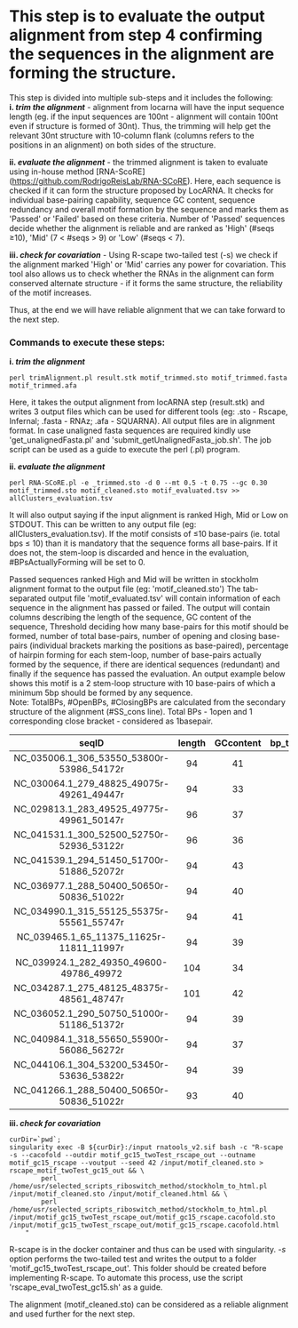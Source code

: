 # This step is to evaluate the output alignment from step 4 confirming the sequences in the alignment are forming the structure.

This step is divided into multiple sub-steps and it includes the following:  
**i. _trim the alignment_** - alignment from locarna will have the input sequence length (eg. if the input sequences are 100nt - alignment will contain 100nt even if structure is formed of 30nt). Thus, the trimming will help get the relevant 30nt structure with 10-column flank (columns refers to the positions in an alignment) on both sides of the structure.  

**ii.  _evaluate the alignment_** - the trimmed alignment is taken to evaluate using in-house method [RNA-ScoRE] (https://github.com/RodrigoReisLab/RNA-SCoRE). Here, each sequence is checked if it can form the structure proposed by LocARNA. It checks for individual base-pairing capability, sequence GC content, sequence redundancy and overall motif formation by the sequence and marks them as 'Passed' or 'Failed' based on these criteria. Number of 'Passed' sequences decide whether the alignment is reliable and are ranked as 'High' (#seqs ≥10), 'Mid' (7 < #seqs > 9) or 'Low' (#seqs < 7).  

**iii. _check for covariation_** - Using R-scape two-tailed test (-s) we check if the alignment marked 'High' or 'Mid' carries any power for covariation. This tool also allows us to check whether the RNAs in the alignment can form conserved alternate structure - if it forms the same structure, the reliability of the motif increases.  

Thus, at the end we will have reliable alignment that we can take forward to the next step.  

### Commands to execute these steps:
**i. _trim the alignment_**

	perl trimAlignment.pl result.stk motif_trimmed.sto motif_trimmed.fasta motif_trimmed.afa

Here, it takes the output alignment from locARNA step (result.stk) and writes 3 output files which can be used for different tools (eg: .sto - Rscape, Infernal; .fasta - RNAz; .afa - SQUARNA). All output files are in alignment format. In case unaligned fasta sequences are required kindly use 'get_unalignedFasta.pl' and 'submit_getUnalignedFasta_job.sh'. The job script can be used as a guide to execute the perl (.pl) program.

**ii. _evaluate the alignment_**

	perl RNA-SCoRE.pl -e _trimmed.sto -d 0 --mt 0.5 -t 0.75 --gc 0.30 motif_trimmed.sto motif_cleaned.sto motif_evaluated.tsv >> allClusters_evaluation.tsv

It will also output saying if the input alignment is ranked High, Mid or Low on STDOUT. This can be written to any output file (eg: allClusters_evaluation.tsv). If the motif consists of ≤10 base-pairs (ie. total bps ≤ 10) than it is mandatory that the sequence forms all base-pairs. If it does not, the stem-loop is discarded and hence in the evaluation, #BPsActuallyForming will be set to 0.

Passed sequences ranked High and Mid will be written in stockholm alignment format to the output file (eg: 'motif_cleaned.sto')
The tab-separated output file 'motif_evaluated.tsv' will contain information of each sequence in the alignment has passed or failed. The output will contain columns describing the length of the sequence, GC content of the sequence, Threshold deciding how many base-pairs for this motif should be formed, number of total base-pairs, number of opening and closing base-pairs (individual brackets marking the positions as base-paired), percentage of hairpin forming for each stem-loop, number of base-pairs actually formed by the sequence, if there are identical sequences (redundant) and finally if the sequence has passed the evaluation. An output example below shows this motif is a 2 stem-loop structure with 10 base-pairs of which a minimum 5bp should be formed by any sequence.  
Note: TotalBPs, #OpenBPs, #ClosingBPs are calculated from the secondary structure of the alignment (#SS_cons line). Total BPs - 1open and 1 corresponding close bracket - considered as 1basepair. 

| seqID| length | GCcontent | bp_threshold | TotalBPs | #OpenBPs | #ClosingBPs | HairpinBPs_per | #BPsActuallyForming| RedundantRNAcandidates|Evaluation
|:-------------------------------------------:|:------:|:---------:|:------------:|:--------:|:--------:|:-----------:|:--------------:|:--------------------:|:-----------------------------------------:|:--------:|
| NC_035006.1_306_53550_53800r-53986_54172r|94|41|5|10|10|10|60.00,100.00,|5||Passed
| NC_030064.1_279_48825_49075r-49261_49447r|94|33|5|10|10|10|60.00,60.00,|0||Fail
| NC_029813.1_283_49525_49775r-49961_50147r|96|37|5|10|10|10|40.00,60.00,|0||Fail
| NC_041531.1_300_52500_52750r-52936_53122r|96|36|5|10|10|10|60.00,40.00,|0||Fail
| NC_041539.1_294_51450_51700r-51886_52072r|94|43|5|10|10|10|100.00,100.00,|10||Passed
| NC_036977.1_288_50400_50650r-50836_51022r|94|40|5|10|10|10|80.00,100.00,|9||Passed
| NC_034990.1_315_55125_55375r-55561_55747r|94|41|5|10|10|10|80.00,100.00,|9||Passed
| NC_039465.1_65_11375_11625r-11811_11997r|94|39|5|10|10|10|100.00,100.00,|10||Passed
| NC_039924.1_282_49350_49600-49786_49972|104|34|5|10|10|10|80.00,60.00,|4||Fail
| NC_034287.1_275_48125_48375r-48561_48747r|101|42|5|10|8|10|40.00,0.00,|0||Fail
| NC_036052.1_290_50750_51000r-51186_51372r|94|39|5|10|10|10|100.00,100.00,|10||Passed
| NC_040984.1_318_55650_55900r-56086_56272r|94|37|5|10|10|10|80.00,100.00,|9|NC_035566.1_301_52675_52925r-53111_53297r|Passed
| NC_044106.1_304_53200_53450r-53636_53822r|94|39|5|10|10|10|100.00,100.00,|10||Passed
| NC_041266.1_288_50400_50650r-50836_51022r|93|40|5|10|10|10|80.00,80.00,|8||Passed


**iii. _check for covariation_**

	curDir=`pwd`;
	singularity exec -B ${curDir}:/input rnatools_v2.sif bash -c "R-scape -s --cacofold --outdir motif_gc15_twoTest_rscape_out --outname motif_gc15_rscape --voutput --seed 42 /input/motif_cleaned.sto > rscape_motif_twoTest_gc15_out && \
			perl /home/usr/selected_scripts_riboswitch_method/stockholm_to_html.pl /input/motif_cleaned.sto /input/motif_cleaned.html && \
			perl /home/usr/selected_scripts_riboswitch_method/stockholm_to_html.pl /input/motif_gc15_twoTest_rscape_out/motif_gc15_rscape.cacofold.sto /input/motif_gc15_twoTest_rscape_out/motif_gc15_rscape.cacofold.html
		"

R-scape is in the docker container and thus can be used with singularity. _-s_ option performs the two-tailed test and writes the output to a folder 'motif_gc15_twoTest_rscape_out'. This folder should be created before implementing R-scape. To automate this process, use the script 'rscape_eval_twoTest_gc15.sh' as a guide. 

The alignment (motif_cleaned.sto) can be considered as a reliable alignment and used further for the next step.
